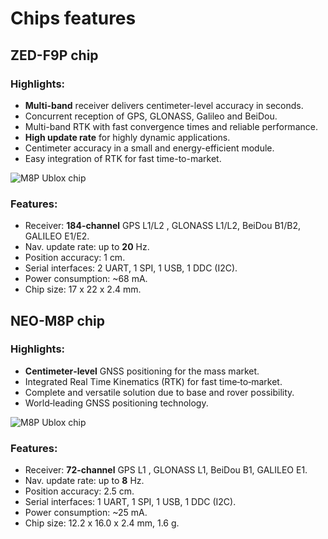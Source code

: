 # Chips features

## ZED-F9P chip

### Highlights:

* **Multi-band** receiver delivers centimeter-level accuracy in seconds.
* Concurrent reception of GPS, GLONASS, Galileo and BeiDou.
* Multi-band RTK with fast convergence times and reliable performance.
* **High update rate** for highly dynamic applications.
* Centimeter accuracy in a small and energy-efficient module.
* Easy integration of RTK for fast time-to-market.

![M8P Ublox chip](https://github.com/drotek/Doc-RTK/tree/f5370b91be132d752bd897e403b250fe4b0ce3d9/rtkmodules/images/f8pchip.png?raw=true)

### Features:

* Receiver: **184-channel** GPS L1/L2 , GLONASS L1/L2, BeiDou B1/B2, GALILEO E1/E2.
* Nav. update rate: up to **20** Hz.
* Position accuracy: 1 cm.
* Serial interfaces: 2 UART, 1 SPI, 1 USB, 1 DDC \(I2C\).
* Power consumption: ~68 mA.
* Chip size: 17 x 22 x 2.4 mm.

## NEO-M8P chip

### Highlights:

* **Centimeter‑level** GNSS positioning for the mass market.
* Integrated Real Time Kinematics \(RTK\) for fast time‑to‑market.
* Complete and versatile solution due to base and rover possibility.
* World‑leading GNSS positioning technology.

![M8P Ublox chip](https://github.com/drotek/Doc-RTK/tree/f5370b91be132d752bd897e403b250fe4b0ce3d9/rtkmodules/images/m8pchip.png?raw=true)

### Features:

* Receiver: **72-channel** GPS L1 , GLONASS L1, BeiDou B1, GALILEO E1.
* Nav. update rate: up to **8** Hz.
* Position accuracy: 2.5 cm.
* Serial interfaces: 1 UART, 1 SPI, 1 USB, 1 DDC \(I2C\).
* Power consumption: ~25 mA.
* Chip size: 12.2 x 16.0 x 2.4 mm, 1.6 g.

